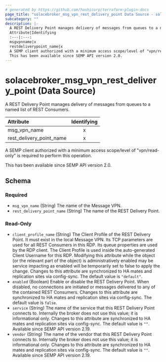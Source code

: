 ```yaml
---
# generated by https://github.com/hashicorp/terraform-plugin-docs
page_title: "solacebroker_msg_vpn_rest_delivery_point Data Source - solacebroker"
subcategory: ""
description: |-
  A REST Delivery Point manages delivery of messages from queues to a named list of REST Consumers.
  Attribute|Identifying
  :---|:---:
  msgvpnname|x
  restdeliverypoint_name|x
  A SEMP client authorized with a minimum access scope/level of "vpn/read-only" is required to perform this operation.
  This has been available since SEMP API version 2.0.
---
```


# solacebroker_msg_vpn_rest_delivery_point (Data Source)

A REST Delivery Point manages delivery of messages from queues to a named list of REST Consumers.


Attribute|Identifying
:---|:---:
msg_vpn_name|x
rest_delivery_point_name|x



A SEMP client authorized with a minimum access scope/level of "vpn/read-only" is required to perform this operation.

This has been available since SEMP API version 2.0.



<!-- schema generated by tfplugindocs -->
## Schema

### Required

- `msg_vpn_name` (String) The name of the Message VPN.
- `rest_delivery_point_name` (String) The name of the REST Delivery Point.

### Read-Only

- `client_profile_name` (String) The Client Profile of the REST Delivery Point. It must exist in the local Message VPN. Its TCP parameters are used for all REST Consumers in this RDP. Its queue properties are used by the RDP client. The Client Profile is used inside the auto-generated Client Username for this RDP. Modifying this attribute while the object (or the relevant part of the object) is administratively enabled may be service impacting as enabled will be temporarily set to false to apply the change. Changes to this attribute are synchronized to HA mates and replication sites via config-sync. The default value is `"default"`.
- `enabled` (Boolean) Enable or disable the REST Delivery Point. When disabled, no connections are initiated or messages delivered to any of the contained REST Consumers. Changes to this attribute are synchronized to HA mates and replication sites via config-sync. The default value is `false`.
- `service` (String) The name of the service that this REST Delivery Point connects to. Internally the broker does not use this value; it is informational only. Changes to this attribute are synchronized to HA mates and replication sites via config-sync. The default value is `""`. Available since SEMP API version 2.19.
- `vendor` (String) The name of the vendor that this REST Delivery Point connects to. Internally the broker does not use this value; it is informational only. Changes to this attribute are synchronized to HA mates and replication sites via config-sync. The default value is `""`. Available since SEMP API version 2.19.
